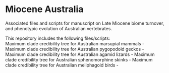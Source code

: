 # Miocene Australia
Associated files and scripts for manuscript on Late Miocene biome turnover, and phenotypic evolution of Australian vertebrates.  

This repository includes the following files/scripts:  
Maximum clade credibility tree for Australian marsupial mammals -   
Maximum clade credibility tree for Australian pygopodoid geckos - 
Maximum clade credibility tree for Australian agamid lizards - 
Maximum clade credibility tree for Australian sphenomorphine skinks - 
Maximum clade credibility tree for Australian meliphagoid birds - 

